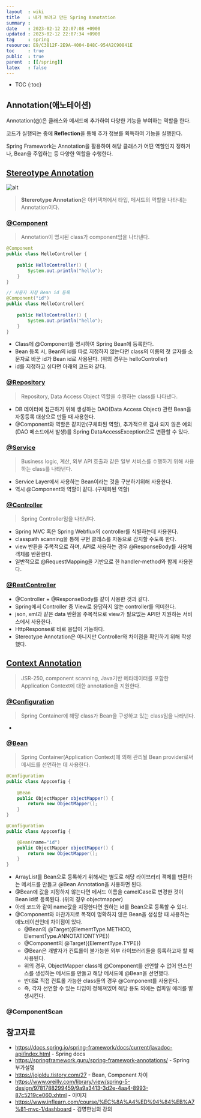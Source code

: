 ```yaml
---
layout  : wiki
title   : 내가 보려고 만든 Spring Annotation
summary : 
date    : 2023-02-12 22:07:08 +0900
updated : 2023-02-12 22:07:34 +0900
tag     : spring
resource: E9/C3812F-2E9A-4004-B48C-954A2C90841E
toc     : true
public  : true
parent  : [[/spring]]
latex   : false
---
```

* TOC
{:toc}

## Annotation(애노테이션)

Annotation(@)은 클래스와 메서드에 추가하여 다양한 기능을 부여하는 역할을 한다.

코드가 실행되는 중에 **Reflection**을 통해 추가 정보를 획득하여 기능을 실행한다.

Spring Framework는 Annotation을 활용하여 해당 클래스가 어떤 역할인지 정하거나, Bean을 주입하는 등 다양한 역할을 수행한다.

## [Stereotype Annotation](https://docs.spring.io/spring-framework/docs/current/javadoc-api/org/springframework/stereotype/package-summary.html)

![alt](https://www.oreilly.com/api/v2/epubs/9781788299459/files/assets/6fd97786-73e6-4b3d-841d-8954bd1658b4.png)

> **Stererotype Annotation**은 아키텍처에서 타입, 메서드의 역할을 나타내는 Annotation이다.

### [@Component](https://docs.spring.io/spring-framework/docs/current/javadoc-api/org/springframework/stereotype/Component.html)

> Annotation이 명시된 class가 component임을 나타낸다.

```java
@Component
public class HelloController {
    
    public HelloController() {
        System.out.println("hello");
    }
}

// 사용자 지정 Bean id 등록
@Component("id")
public class HelloController{
    
    public HelloController() {
        System.out.println("hello");
    }
}
```

- Class에 @Component를 명시하여 Spring Bean에 등록한다.
- Bean 등록 시, Bean의 id를 따로 지정하지 않는다면 class의 이름의 첫 글자를 소문자로 바꾼 id가 Bean id로 사용된다. (위의 경우는 helloController)
- id를 지정하고 싶다면 아래의 코드와 같다.

### [@Repository](https://docs.spring.io/spring-framework/docs/current/javadoc-api/org/springframework/stereotype/Repository.html)

> Repository, Data Access Object 역할을 수행하는 class를 나타낸다.

- DB 데이터에 접근하기 위해 생성하는 DAO(Data Access Object) 관련 Bean을 자동등록 대상으로 만들 때 사용한다.
- @Component와 역할은 같지만(구체화된 역할), 추가적으로 검사 되지 않은 예외(DAO 메소드에서 발생)를 Spring DataAccessException으로 변환할 수 있다.

### [@Service](https://docs.spring.io/spring-framework/docs/current/javadoc-api/org/springframework/stereotype/Service.html)

> Business logic, 계산, 외부 API 호출과 같은 일부 서비스를 수행하기 위해 사용하는 class를 나타낸다.

- Service Layer에서 사용하는 Bean이라는 것을 구분하기위해 사용한다.
- 역시 @Component와 역할이 같다. (구체화된 역할)

### [@Controller](https://docs.spring.io/spring-framework/docs/current/javadoc-api/org/springframework/stereotype/Controller.html)

> Spring Controller임을 나타낸다.

- Spring MVC 혹은 Spring Webflux의 controller를 식별하는데 사용한다.
- classpath scanning을 통해 구현 클래스를 자동으로 감지할 수도록 한다.
- view 반환을 주목적으로 하며, API로 사용하는 경우 @ResponseBody를 사용해 객체를 반환한다.
- 일반적으로 @RequestMapping을 기반으로 한 handler-method와 함께 사용한다.

### [@RestController](https://docs.spring.io/spring-framework/docs/current/javadoc-api/org/springframework/web/bind/annotation/RestController.html)

- @Controller + @ResponseBody를 같이 사용한 것과 같다.
- Spring에서 Controller 중 View로 응답하지 않는 controller를 의미한다.
- json, xml과 같은 data 반환을 주목적으로 view가 필요없는 API만 지원하는 서비스에서 사용한다.
- HttpResponse로 바로 응답이 가능하다.
- Stereotype Annotation은 아니지만 Controller와 차이점을 확인하기 위해 작성했다.

## [Context Annotation](https://docs.spring.io/spring-framework/docs/current/javadoc-api/org/springframework/context/annotation/package-summary.html)

> JSR-250, component scanning, Java기반 메타데이터를 포함한 Application Context에 대한 annotation을 지원한다.

### [@Configuration](https://docs.spring.io/spring-framework/docs/current/javadoc-api/org/springframework/context/annotation/Configuration.html)

> Spring Container에 해당 class가 Bean을 구성하고 있는 class임을 나타낸다.

- 


### [@Bean](https://docs.spring.io/spring-framework/docs/current/javadoc-api/org/springframework/context/annotation/Bean.html)

> Spring Container(Application Context)에 의해 관리될 Bean provider로써 메서드를 선언하는 데 사용한다.

```java
@Configuration
public class Appconfig {    
    
    @Bean
    public ObjectMapper objectMapper() {
        return new ObjectMapper();
    }   
}

@Configuration
public class Appconfig {

    @Bean(name="id")
    public ObjectMapper objectMapper() {
        return new ObjectMapper();
    }
}
```

- ArrayList를 Bean으로 등록하기 위해서는 별도로 해당 라이브러리 객체를 반환하는 메서드를 만들고 @Bean Annotation을 사용하면 된다.
- @Bean에 값을 지정하지 않는다면 메서드 이름을 camelCase로 변경한 것이 Bean id로 등록된다. (위의 경우 objectmapper)
- 아래 코드와 같이 name값을 지정한다면 원하는 id를 Bean으로 등록할 수 있다.
- @Component와 마찬가지로 목적이 명확하지 않은 Bean을 생성할 때 사용하는 애노테이션인데 차이점이 있다.
    - @Bean의 @Target({ElementType.METHOD, ElementType.ANNOTATIONTYPE}) 
    - @Component의 @Target({ElementType.TYPE})
    - @Bean은 개발자가 컨트롤이 불가능한 외부 라이브러리들을 등록하고자 할 때 사용된다.
    - 위의 경우, ObjectMapper class에 @Component를 선언할 수 없어 인스턴스를 생성하는 메서드를 만들고 해당 메서드에 @Bean을 선언했다.
    - 반대로 직접 컨트롤 가능한 class들의 경우 @Component를 사용한다.
    - 즉, 각자 선언할 수 있는 타입이 정해져있어 해당 용도 외에는 컴파일 에러를 발생시킨다.

### @ComponentScan

## 참고자료

- https://docs.spring.io/spring-framework/docs/current/javadoc-api/index.html - Spring docs
- https://springframework.guru/spring-framework-annotations/ - Spring 부가설명
- https://jojoldu.tistory.com/27 - Bean, Component 차이
- https://www.oreilly.com/library/view/spring-5-design/9781788299459/9a9a3413-3d2e-4aa4-8993-87c5219ce060.xhtml - 이미지
- https://www.inflearn.com/course/%EC%8A%A4%ED%94%84%EB%A7%81-mvc-1/dashboard - 김영한님의 강의


